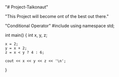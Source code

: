 "# Project-Taikonaut" 

"This Project will become ont of the best out there."



"Conditional Operator"
#include <iostream>
using namespace std;

int main()
{
	int x, y, z;

	x = 2;
	y = x + 2;
	z = x < y ? 4 : 6;

	cout << x << y << z << '\n';
}
